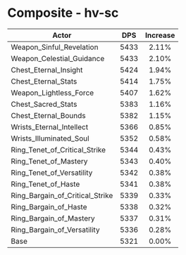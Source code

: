 # Composite - hv-sc
| Actor | DPS | Increase |
|---|:---:|:---:|
|Weapon_Sinful_Revelation|5433|2.11%|
|Weapon_Celestial_Guidance|5433|2.10%|
|Chest_Eternal_Insight|5424|1.94%|
|Chest_Eternal_Stats|5414|1.75%|
|Weapon_Lightless_Force|5407|1.62%|
|Chest_Sacred_Stats|5383|1.16%|
|Chest_Eternal_Bounds|5382|1.15%|
|Wrists_Eternal_Intellect|5366|0.85%|
|Wrists_Illuminated_Soul|5352|0.58%|
|Ring_Tenet_of_Critical_Strike|5344|0.43%|
|Ring_Tenet_of_Mastery|5343|0.40%|
|Ring_Tenet_of_Versatility|5342|0.38%|
|Ring_Tenet_of_Haste|5341|0.38%|
|Ring_Bargain_of_Critical_Strike|5339|0.33%|
|Ring_Bargain_of_Haste|5338|0.32%|
|Ring_Bargain_of_Mastery|5337|0.31%|
|Ring_Bargain_of_Versatility|5336|0.28%|
|Base|5321|0.00%|
